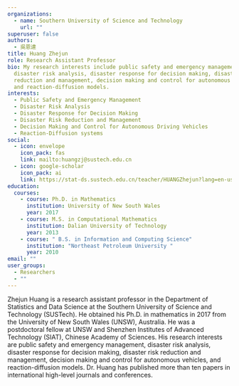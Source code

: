 ```yaml
---
organizations:
  - name: Southern University of Science and Technology
    url: ""
superuser: false
authors:
  - 吳恩達
title: Huang Zhejun
role: Research Assistant Professor
bio: My research interests include public safety and emergency management,
  disaster risk analysis, disaster response for decision making, disaster risk
  reduction and management, decision making and control for autonomous vehicles,
  and reaction-diffusion models.
interests:
  - Public Safety and Emergency Management
  - Disaster Risk Analysis
  - Disaster Response for Decision Making
  - Disaster Risk Reduction and Management
  - Decision Making and Control for Autonomous Driving Vehicles
  - Reaction-Diffusion systems
social:
  - icon: envelope
    icon_pack: fas
    link: mailto:huangzj@sustech.edu.cn
  - icon: google-scholar
    icon_pack: ai
    link: https://stat-ds.sustech.edu.cn/teacher/HUANGZhejun?lang=en-us
education:
  courses:
    - course: Ph.D. in Mathematics
      institution: University of New South Wales
      year: 2017
    - course: M.S. in Computational Mathematics
      institution: Dalian University of Technology
      year: 2013
    - course: " B.S. in Information and Computing Science"
      institution: "Northeast Petroleum University "
      year: 2010
email: ""
user_groups:
  - Researchers
  - ""
---
```

Zhejun Huang is a research assistant professor in the Department of Statistics and Data Science at the Southern University of Science and Technology (SUSTech). He obtained his Ph.D. in mathematics in 2017 from the University of New South Wales (UNSW), Australia. He was a postdoctoral fellow at UNSW and Shenzhen Institutes of Advanced Technology (SIAT), Chinese Academy of Sciences. His research interests are public safety and emergency management, disaster risk analysis, disaster response for decision making, disaster risk reduction and management, decision making and control for autonomous vehicles, and reaction-diffusion models. Dr. Huang has published more than ten papers in international high-level journals and conferences.